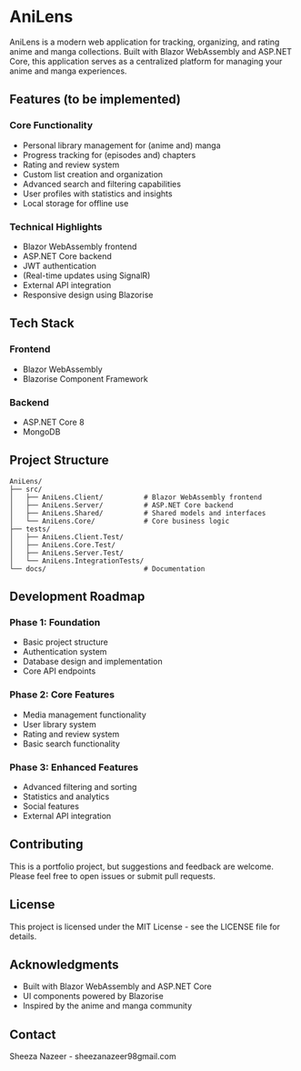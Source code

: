# AniLens

AniLens is a modern web application for tracking, organizing, and rating anime and manga collections. Built with Blazor WebAssembly and ASP.NET Core, this application serves as a centralized platform for managing your anime and manga experiences.

## Features (to be implemented)

### Core Functionality
- Personal library management for (anime and) manga
- Progress tracking for (episodes and) chapters
- Rating and review system
- Custom list creation and organization
- Advanced search and filtering capabilities
- User profiles with statistics and insights
- Local storage for offline use

### Technical Highlights
- Blazor WebAssembly frontend
- ASP.NET Core backend
- JWT authentication
- (Real-time updates using SignalR)
- External API integration
- Responsive design using Blazorise

## Tech Stack

### Frontend
- Blazor WebAssembly
- Blazorise Component Framework

### Backend
- ASP.NET Core 8
- MongoDB

## Project Structure

```
AniLens/
├── src/
│   ├── AniLens.Client/          # Blazor WebAssembly frontend
│   ├── AniLens.Server/          # ASP.NET Core backend
│   ├── AniLens.Shared/          # Shared models and interfaces
│   └── AniLens.Core/            # Core business logic
├── tests/
│   ├── AniLens.Client.Test/
│   ├── AniLens.Core.Test/
│   ├── AniLens.Server.Test/
│   └── AniLens.IntegrationTests/
└── docs/                        # Documentation
```

## Development Roadmap

### Phase 1: Foundation
- Basic project structure
- Authentication system
- Database design and implementation
- Core API endpoints

### Phase 2: Core Features
- Media management functionality
- User library system
- Rating and review system
- Basic search functionality

### Phase 3: Enhanced Features
- Advanced filtering and sorting
- Statistics and analytics
- Social features
- External API integration

## Contributing
This is a portfolio project, but suggestions and feedback are welcome. Please feel free to open issues or submit pull requests.

## License
This project is licensed under the MIT License - see the LICENSE file for details.

## Acknowledgments
- Built with Blazor WebAssembly and ASP.NET Core
- UI components powered by Blazorise
- Inspired by the anime and manga community

## Contact
Sheeza Nazeer - sheezanazeer98gmail.com

